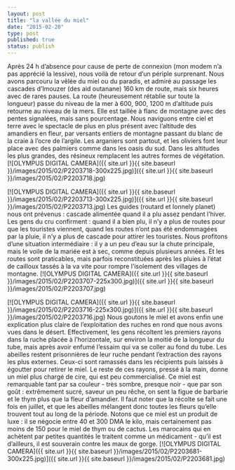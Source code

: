 ```yaml
---
layout: post
title: "la vallée du miel"
date: "2015-02-20"
type: post
published: true
status: publish
---
```


Après 24 h d’absence pour cause de perte de connexion (mon modem n’a pas apprécié la lessive), nous voilà de retour d’un périple surprenant. Nous avons parcouru la vêlée du miel ou du paradis, et admiré au passage les cascades d’Imouzer (des aid outanane) 160 km de route, mais six heures avec de rares pauses. La route (heureusement rétablie sur toute la longueur) passe du niveau de la mer à 600, 900, 1200 m d’altitude puis retourne au niveau de la mers. Elle est taillée à flanc de montagne avec des pentes signalées, mais sans pourcentage. Nous naviguons entre ciel et terre avec le spectacle de plus en plus présent avec l’altitude des amandiers en fleur, par versants entiers de montagne passant du blanc de la craie à l’ocre de l’argile. Les arganiers sont partout, et les oliviers font leur place avec des palmiers comme dans les oasis du sud. Dans les altitudes les plus grandes, des résineux remplacent les autres formes de végétation. [![OLYMPUS DIGITAL CAMERA]({{ site.url }}{{ site.baseurl }}/images/2015/02/P2203718-300x225.jpg)]({{ site.url }}{{ site.baseurl }}/images/2015/02/P2203718.jpg)

[![OLYMPUS DIGITAL CAMERA]({{ site.url }}{{ site.baseurl }}/images/2015/02/P2203713-300x225.jpg)]({{ site.url }}{{ site.baseurl }}/images/2015/02/P2203713.jpg) Les guides (routard et lonnely planet) nous ont prévenus : cascade alimentée quand il a plu assez pendant l’hiver. Les gens du cru confirment : quand il a bien plu, il n’y a plus de routes pour que les touristes viennent, quand les routes n’ont pas été endommagées par la pluie, il n’y a plus de cascade pour attirer les touristes. Nous profitons d’une situation intermédiaire : il y a un peu d’eau sur la chute principale, mais le voile de la mariée est à sec, comme depuis plusieurs années. Et les routes sont praticables, mais parfois reconstituées après les pluies à l’état de cailloux tassés à la va vite pour rompre l’isolement des villages de montagne. [![OLYMPUS DIGITAL CAMERA]({{ site.url }}{{ site.baseurl }}/images/2015/02/P2203707-225x300.jpg)]({{ site.url }}{{ site.baseurl }}/images/2015/02/P2203707.jpg)

[![OLYMPUS DIGITAL CAMERA]({{ site.url }}{{ site.baseurl }}/images/2015/02/P2203716-225x300.jpg)]({{ site.url }}{{ site.baseurl }}/images/2015/02/P2203716.jpg) Nous goutons le miel et avons enfin une explication plus claire de l’exploitation des ruches en rond que nous avons vues dans le désert. Effectivement, les gens récoltent les premiers rayons dans la ruche placée à l’horizontale, sur environ la moitié de la longueur du tube, mais après avoir enfumé l’essaim qui va se coller au fond du tube. Les abeilles restent prisonnières de leur ruche pendant l’extraction des rayons les plus externes. Ceux-ci sont ramassés dans les récipients puis laissés à égoutter pour retirer le miel. Le reste de ces rayons, pressé à la main, donne un miel plus chargé de cire, qui est peu commercialisé. Ce miel est remarquable tant par sa couleur - très sombre, presque noir - que par son goût : extrêmement sucré, saveur un peu rêche, on sent la figue de barbarie et le thym plus que la fleur d’amandier. Il faut noter que la récolte se fait une fois en juillet, et que les abeilles mélangent donc toutes les fleurs qu’elle trouvent tout au long de la période. Notons que ce miel est un produit de luxe : il se négocie entre 40 et 300 DMA le kilo, mais certainement pas moins de 150 pour le miel de thym ou de cactus. Les marocains qui en achètent par petites quantités le traitent comme un médicament - qu’il est d’ailleurs, il est souverain contre les maux de gorge. [![OLYMPUS DIGITAL CAMERA]({{ site.url }}{{ site.baseurl }}/images/2015/02/P2203681-300x225.jpg)]({{ site.url }}{{ site.baseurl }}/images/2015/02/P2203681.jpg)
